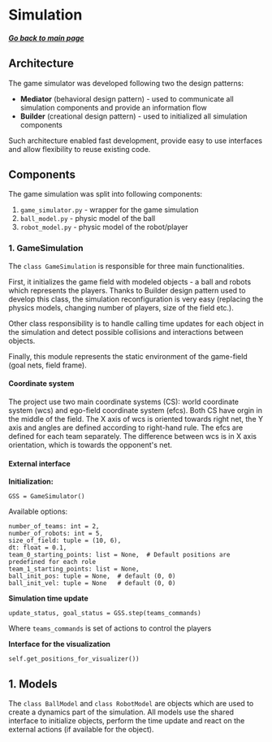 # Simulation 
##### [Go back to main page](Documentation.md)

## Architecture
The game simulator was developed following two the design patterns: 
* __Mediator__ (behavioral design pattern) - used to communicate all simulation components and provide an information flow
* __Builder__ (creational design pattern) - used to initialized all simulation components
  
Such architecture enabled fast development, provide easy to use interfaces and allow flexibility to reuse
existing code.

## Components
The game simulation was split into following components:
1. ```game_simulator.py``` - wrapper for the game simulation  
2. ```ball_model.py``` - physic model of the ball 
3. ```robot_model.py``` - physic model of the robot/player

### 1. GameSimulation
The ```class GameSimulation``` is responsible for three main functionalities. 

First, it initializes the game field with modeled objects - a ball and robots which represents the players. 
Thanks to Builder design pattern used to develop this class, the simulation reconfiguration is very easy 
(replacing the physics models, changing number of players, size of the field etc.). 

Other class responsibility is to handle calling time updates for each object in the simulation and detect possible collisions and interactions between objects. 

Finally, this module represents the static environment of the game-field (goal nets, field frame).

#### Coordinate system
The project use two main coordinate systems (CS): world coordinate system (wcs) and ego-field coordinate system (efcs). 
Both CS have orgin in the middle of the field. The X axis of wcs is oriented towards right net, the Y axis and angles are defined according to right-hand rule.
The efcs are defined for each team separately. The difference between wcs is in X axis orientation, which is towards the opponent's net.

#### External interface
__Initialization:__

```GSS = GameSimulator()```

Available options:
```
number_of_teams: int = 2, 
number_of_robots: int = 5,
size_of_field: tuple = (10, 6), 
dt: float = 0.1,
team_0_starting_points: list = None,  # Default positions are predefined for each role
team_1_starting_points: list = None,
ball_init_pos: tuple = None,  # default (0, 0)
ball_init_vel: tuple = None   # default (0, 0)
```

__Simulation time update__

```update_status, goal_status = GSS.step(teams_commands)```

Where ```teams_commands``` is set of actions to control the players

__Interface for the visualization__

```self.get_positions_for_visualizer())```

## 1. Models
The ```class BallModel``` and ```class RobotModel``` are objects which are used to create a dynamics part of the simulation. All models use the shared interface to initialize objects, 
perform the time update and react on the external actions (if available for the object).

